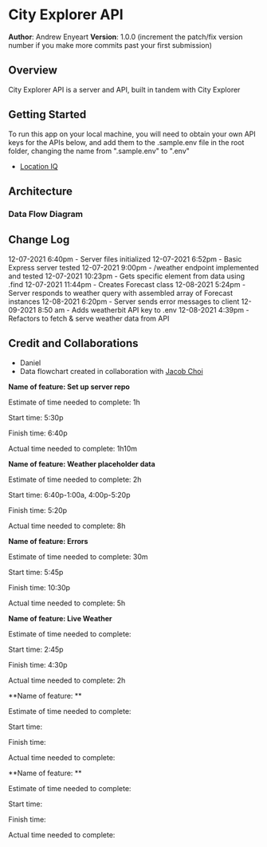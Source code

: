 # City Explorer API

**Author**: Andrew Enyeart
**Version**: 1.0.0 (increment the patch/fix version number if you make more commits past your first submission)

## Overview
City Explorer API is a server and API, built in tandem with City Explorer

## Getting Started
To run this app on your local machine, you will need to obtain your own API keys for the APIs below, and add them to the .sample.env file in the root folder, changing the name from ".sample.env" to ".env"
- [Location IQ](https://locationiq.com/register)


## Architecture
### Data Flow Diagram
<!-- ![Data Flow Diagram](./public/img/data-flow.jpg?raw=true "Data Flow Diagram") -->

## Change Log
<!-- Use this area to document the iterative changes made to your application as each feature is successfully implemented. Use time stamps. Here's an example:

01-01-2001 4:59pm - Application now has a fully-functional express server, with a GET route for the location resource. -->
12-07-2021 6:40pm - Server files initialized
12-07-2021 6:52pm - Basic Express server tested
12-07-2021 9:00pm - /weather endpoint implemented and tested
12-07-2021 10:23pm - Gets specific element from data using .find
12-07-2021 11:44pm - Creates Forecast class
12-08-2021 5:24pm - Server responds to weather query with assembled array of Forecast instances
12-08-2021 6:20pm - Server sends error messages to client
12-09-2021 8:50 am - Adds weatherbit API key to .env
12-08-2021 4:39pm - Refactors to fetch & serve weather data from API


## Credit and Collaborations
- Daniel 
- Data flowchart created in collaboration with [Jacob Choi](https://github.com/Choij12)

**Name of feature: Set up server repo**

Estimate of time needed to complete: 1h

Start time: 5:30p

Finish time: 6:40p

Actual time needed to complete: 1h10m

**Name of feature: Weather placeholder data**

Estimate of time needed to complete: 2h

Start time: 6:40p-1:00a, 4:00p-5:20p

Finish time: 5:20p

Actual time needed to complete: 8h

**Name of feature: Errors**

Estimate of time needed to complete: 30m 

Start time: 5:45p

Finish time: 10:30p

Actual time needed to complete: 5h

**Name of feature: Live Weather**

Estimate of time needed to complete: 

Start time: 2:45p

Finish time: 4:30p

Actual time needed to complete: 2h

**Name of feature: **

Estimate of time needed to complete: 

Start time: 

Finish time: 

Actual time needed to complete: 

**Name of feature: **

Estimate of time needed to complete: 

Start time: 

Finish time: 

Actual time needed to complete: 